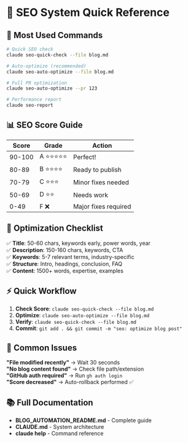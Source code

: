 # 🚀 SEO System Quick Reference

## 🎯 **Most Used Commands**

```bash
# Quick SEO check
claude seo-quick-check --file blog.md

# Auto-optimize (recommended)
claude seo-auto-optimize --file blog.md

# Full PR optimization
claude seo-auto-optimize --pr 123

# Performance report
claude seo-report
```

## 📊 **SEO Score Guide**

| Score | Grade | Action |
|-------|-------|---------|
| 90-100 | A ⭐⭐⭐⭐⭐ | Perfect! |
| 80-89 | B ⭐⭐⭐⭐ | Ready to publish |
| 70-79 | C ⭐⭐⭐ | Minor fixes needed |
| 50-69 | D ⭐⭐ | Needs work |
| 0-49 | F ❌ | Major fixes required |

## 🔧 **Optimization Checklist**

✅ **Title**: 50-60 chars, keywords early, power words, year  
✅ **Description**: 150-160 chars, keywords, CTA  
✅ **Keywords**: 5-7 relevant terms, industry-specific  
✅ **Structure**: Intro, headings, conclusion, FAQ  
✅ **Content**: 1500+ words, expertise, examples  

## ⚡ **Quick Workflow**

1. **Check Score**: `claude seo-quick-check --file blog.md`
2. **Optimize**: `claude seo-auto-optimize --file blog.md`  
3. **Verify**: `claude seo-quick-check --file blog.md`
4. **Commit**: `git add . && git commit -m "seo: optimize blog post"`

## 🚨 **Common Issues**

**"File modified recently"** → Wait 30 seconds  
**"No blog content found"** → Check file path/extension  
**"GitHub auth required"** → Run `gh auth login`  
**"Score decreased"** → Auto-rollback performed ✅

## 📚 **Full Documentation**

- **BLOG_AUTOMATION_README.md** - Complete guide
- **CLAUDE.md** - System architecture  
- **claude help** - Command reference